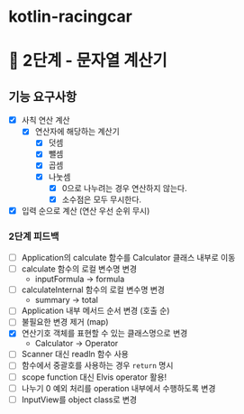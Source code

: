 # kotlin-racingcar

# 🚀 2단계 - 문자열 계산기

## 기능 요구사항
- [x] 사칙 연산 계산
  - [x] 연산자에 해당하는 계산기
    - [x] 덧셈
    - [x] 뺄셈
    - [x] 곱셈
    - [x] 나눗셈
      - [x] 0으로 나누려는 경우 연산하지 않는다.
      - [x] 소수점은 모두 무시한다.
- [x] 입력 순으로 계산 (연산 우선 순위 무시)

### 2단계 피드백
- [ ] Application의 calculate 함수를 Calculator 클래스 내부로 이동
- [ ] calculate 함수의 로컬 변수명 변경
  - inputFormula -> formula
- [ ] calculateInternal 함수의 로컬 변수명 변경
  - summary -> total
- [ ] Application 내부 메서드 순서 변경 (호출 순)
- [ ] 불필요한 변경 제거 (map)
- [x] 연산기호 객체를 표현할 수 있는 클래스명으로 변경
  - Calculator -> Operator
- [ ] Scanner 대신 readln 함수 사용
- [ ] 함수에서 중괄호를 사용하는 경우 `return` 명시
- [ ] scope function 대신 Elvis operator 활용!
- [ ] 나누기 0 예외 처리를 operation 내부에서 수행하도록 변경
- [ ] InputView를 object class로 변경
